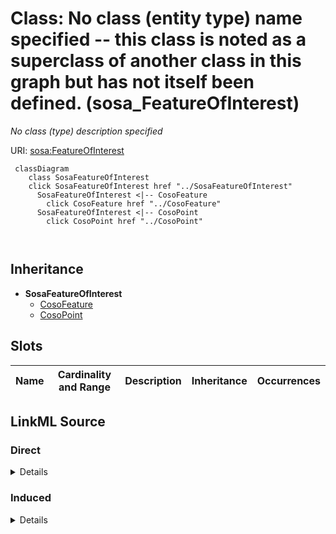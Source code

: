 

# Class: No class (entity type) name specified -- this class is noted as a superclass of another class in this graph but has not itself been defined. (sosa_FeatureOfInterest)


_No class (type) description specified_







URI: [sosa:FeatureOfInterest](http://www.w3.org/ns/sosa/FeatureOfInterest)






```mermaid
 classDiagram
    class SosaFeatureOfInterest
    click SosaFeatureOfInterest href "../SosaFeatureOfInterest"
      SosaFeatureOfInterest <|-- CosoFeature
        click CosoFeature href "../CosoFeature"
      SosaFeatureOfInterest <|-- CosoPoint
        click CosoPoint href "../CosoPoint"
      
      
```





## Inheritance
* **SosaFeatureOfInterest**
    * [CosoFeature](../classes/CosoFeature.md)
    * [CosoPoint](../classes/CosoPoint.md)



## Slots

| Name | Cardinality and Range | Description | Inheritance | Occurrences |
| ---  | --- | --- | --- | --- |














## LinkML Source

<!-- TODO: investigate https://stackoverflow.com/questions/37606292/how-to-create-tabbed-code-blocks-in-mkdocs-or-sphinx -->

### Direct

<details>

```yaml
name: sosa_FeatureOfInterest
conforms_to: No schema conformance document specified
description: No class (type) description specified
title: No class (entity type) name specified -- this class is noted as a superclass
  of another class in this graph but has not itself been defined.
from_schema: sawgraph-kg
rank: 1000
class_uri: sosa:FeatureOfInterest

```
</details>

### Induced

<details>

```yaml
name: sosa_FeatureOfInterest
conforms_to: No schema conformance document specified
description: No class (type) description specified
title: No class (entity type) name specified -- this class is noted as a superclass
  of another class in this graph but has not itself been defined.
from_schema: sawgraph-kg
rank: 1000
class_uri: sosa:FeatureOfInterest

```
</details>
